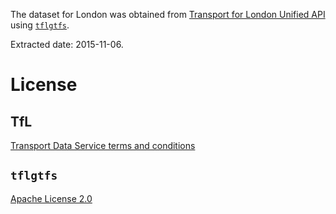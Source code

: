 The dataset for London was obtained from [Transport for London Unified API](https://api.tfl.gov.uk/) using
[`tflgtfs`](https://github.com/CommuteStream/tflgtfs).

Extracted date: 2015-11-06.

# License

## TfL

[Transport Data Service terms and conditions](https://tfl.gov.uk/corporate/terms-and-conditions/transport-data-service)

## `tflgtfs`

[Apache License 2.0](https://github.com/CommuteStream/tflgtfs/blob/master/LICENSE)
